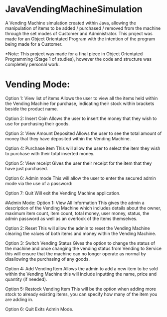 # JavaVendingMachineSimulation
A Vending Machine simulation created within Java, allowing the manipulation of items to be added / purchased / removed from the machine through the set modes of Customer and Administrator. This project was made for an Object Orientated Program with the intention of the program being made for a Customer.

*Note: This project was made for a final piece in Object Orientated Programming (Stage 1 of studies), however the code and structure was completely personal work.


# Vending Mode:
Option 1: View list of items
Allows the user to view all the items held within the Vending Machine for purchase, indicating their stock within brackets beside the product name.

Option 2: Insert Coin
Allows the user to insert the money that they wish to use for purchasing their goods.

Option 3: View Amount Deposited
Allows the user to see the total amount of money that they have deposited within the Vending Machine.

Option 4: Purchase item
This will allow the user to select the item they wish to purchase with their total inserted money.

Option 5: View receipt
Gives the user their receipt for the item that they have just purchased. 

Option 6: Admin mode
This will allow the user to enter the secured admin mode via the use of a password:

Option 7: Quit
Will exit the Vending Machine application. 


#Admin Mode:
Option 1: View All Information
This gives the admin a description of the Vending Machine which includes details about the owner, maximum item count, item count, total money, user money, status, the admin password as well as an overlook of the items themselves.

Option 2: Reset
This will allow the admin to reset the Vending Machine clearing the values of both items and money within the Vending Machine.

Option 3: Switch Vending Status
Gives the option to change the status of the machine and once changing the vending status from Vending to Service this will ensure that the machine can no longer operate as normal by disallowing the purchasing of any goods.

Option 4: Add Vending Item
Allows the admin to add a new item to be sold within the Vending Machine this will include inputting the name, price and quantity (if needed). 

Option 5:  Restock Vending Item 
This will be the option when adding more stock to already existing items, you can specify how many of the item you are adding in. 

Option 6: Quit
Exits Admin Mode.
